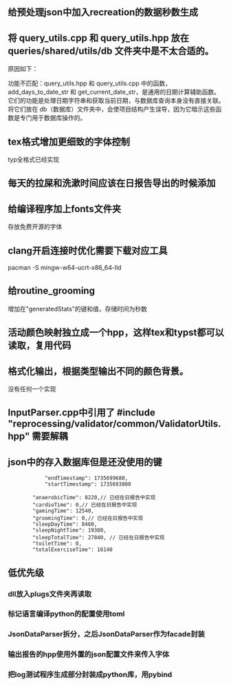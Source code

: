 ## 给预处理json中加入recreation的数据秒数生成



## 将 query_utils.cpp 和 query_utils.hpp 放在 queries/shared/utils/db 文件夹中是不太合适的。

原因如下：

功能不匹配：query_utils.hpp 和 query_utils.cpp 中的函数，add_days_to_date_str 和 get_current_date_str，是通用的日期计算辅助函数。它们的功能是处理日期字符串和获取当前日期，与数据库查询本身没有直接关联。将它们放在 db（数据库）文件夹中，会使项目结构产生误导，因为它暗示这些函数是专门用于数据库操作的。




## tex格式增加更细致的字体控制
typ全格式已经实现




## 每天的拉屎和洗漱时间应该在日报告导出的时候添加

## 给编译程序加上fonts文件夹
存放免费开源的字体


## clang开启连接时优化需要下载对应工具
pacman -S mingw-w64-ucrt-x86_64-lld


## 给routine_grooming                
增加在"generatedStats"的键和值，存储时间为秒数



## 活动颜色映射独立成一个hpp，这样tex和typst都可以读取，复用代码

## 格式化输出，根据类型输出不同的颜色背景。
没有任何一个实现




## InputParser.cpp中引用了 #include "reprocessing/validator/common/ValidatorUtils.hpp" 需要解耦

## json中的存入数据库但是还没使用的键

                "endTimestamp": 1735699680,
                "startTimestamp": 1735693800

            "anaerobicTime": 8220,// 已经在日报告中实现
            "cardioTime": 0,// 已经在日报告中实现
            "gamingTime": 12540,
            "groomingTime": 0,// 已经在日报告中实现
            "sleepDayTime": 8460,
            "sleepNightTime": 19380,
            "sleepTotalTime": 27840, // 已经在日报告中实现
            "toiletTime": 0,
            "totalExerciseTime": 16140




## 低优先级
### dll放入plugs文件夹再读取

### 标记语言编译python的配置使用toml
### JsonDataParser拆分，之后JsonDataParser作为facade封装
### 输出报告的hpp使用外置的json配置文件来传入字体
### 把log测试程序生成部分封装成python库，用pybind

